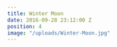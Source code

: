```yaml
---
title: Winter Moon
date: 2016-09-28 23:12:00 Z
position: 4
image: "/uploads/Winter-Moon.jpg"
---
```


